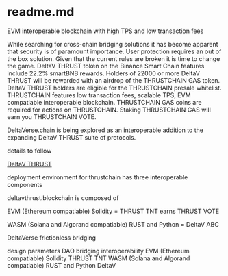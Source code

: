 # readme.md
EVM interoperable blockchain with high TPS and low transaction fees

While searching for cross-chain bridging solutions it has become apparent that security is of paramount importance. User protection requires an out of the box solution. Given that the current rules are broken it is time to change the game. DeltaV THRUST token on the Binance Smart Chain features include 22.2% smartBNB rewards. Holders of 22000 or more DeltaV THRUST will be rewarded with an airdrop of the THRUSTCHAIN GAS token. DeltaV THRUST holders are eligible for the THRUSTCHAIN presale whitelist. THRUSTCHAIN features low transaction fees, scalable TPS, EVM compatiable interoperable blockchain. THRUSTCHAIN GAS coins are required for actions on THRUSTCHAIN. Staking THRUSTCHAIN GAS will earn you THRUSTCHAIN VOTE.

DeltaVerse.chain is being explored as an interoperable addition to the expanding DeltaV THRUST suite of protocols.

details to follow

<a href="https://deltav.exchange">DeltaV THRUST</a>


deployment environment for thrustchain has three interoperable components

deltavthrust.blockchain is composed of  

EVM (Ethereum compatiable) Solidity = THRUST TNT earns THRUST VOTE

WASM (Solana and Algorand compatiable) RUST and Python = DeltaV ABC

DeltaVerse frictionless bridging


design parameters
DAO
bridging
interoperability
EVM (Ethereum compatiable) Solidity THRUST TNT
WASM (Solana and Algorand compatiable) RUST and Python DeltaV 
